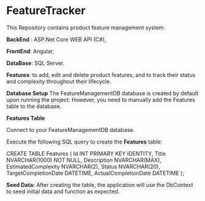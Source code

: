# FeatureTracker
This Repository contains product feature management system. 

**BackEnd** : ASP.Net Core WEB API (C#), 

**FrontEnd**: Angular, 

**DataBase**: SQL Server.  

**Features**: to add, edit and delete product features, and to track their status and complexity throughout their lifecycle.

**Database Setup**
The FeatureManagementDB database is created by default upon running the project. However, you need to manually add the Features table to the database.

**Features Table**

Connect to your FeatureManagementDB database.

Execute the following SQL query to create the **Features** table:

CREATE TABLE Features (
    Id INT PRIMARY KEY IDENTITY,
    Title NVARCHAR(1000) NOT NULL,
    Description NVARCHAR(MAX),
    EstimatedComplexity NVARCHAR(2),
    Status NVARCHAR(20),
    TargetCompletionDate DATETIME,
    ActualCompletionDate DATETIME
);

**Seed Data:** After creating the table, the application will use the DbContext to seed initial data and function as expected.
